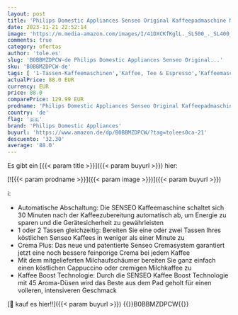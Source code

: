 ```yaml
---
layout: post
title: 'Philips Domestic Appliances Senseo Original Kaffeepadmaschine Mit Milchaufschäumer - Kaffee Boost Und Crema Plus Technologie  0.7 Liters  Schwarz   HD6553/65 '
date: 2023-11-21 22:52:14
image: 'https://m.media-amazon.com/images/I/41DXCKfKglL._SL500_._SL400_.jpg'
comments: true
category: ofertas
author: 'tole.es'
slug: 'B0BBMZDPCW-de Philips Domestic Appliances Senseo Original...'
sku: 'B0BBMZDPCW-de'
tags: [ '1-Tassen-Kaffeemaschinen','Kaffee, Tee & Espresso','Kaffeemaschinen & -zubereiter','Küche, Haushalt & Wohnen','Küche, Kochen & Backen','philips domestic appliances','🇩🇪', ]
actualPrice: 88.0 EUR
currency: EUR
price: 88.0
comparePrice: 129.99 EUR
prodname: 'Philips Domestic Appliances Senseo Original Kaffeepadmaschine Mit Milchaufschäumer - Kaffee Boost Und Crema Plus Technologie  0.7 Liters  Schwarz   HD6553/65 '
country: 'de'
flag: '🇩🇪'
brand: 'Philips Domestic Appliances'
buyurl: 'https://www.amazon.de/dp/B0BBMZDPCW/?tag=tolees0ca-21'
descuento: '32.30'
average: '88.0'
---
```


Es gibt ein [{{< param title >}}]({{< param buyurl >}}) hier:

[![{{< param prodname >}}]({{< param image >}})]({{< param buyurl >}})

ℹ️:

- Automatische Abschaltung: Die SENSEO Kaffeemaschine schaltet sich 30 Minuten nach der Kaffeezubereitung automatisch ab, um Energie zu sparen und die Gerätesicherheit zu gewährleisten
- 1 oder 2 Tassen gleichzeitig: Bereiten Sie eine oder zwei Tassen Ihres köstlichen Senseo Kaffees in weniger als einer Minute zu
- Crema Plus: Das neue und patentierte Senseo Cremasystem garantiert jetzt eine noch bessere feinporige Crema bei jedem Kaffee
- Mit dem mitgelieferten Milchaufschäumer bereiten Sie ganz einfach einen köstlichen Cappuccino oder cremigen Milchkaffee zu
- Kaffee Boost Technologie: Durch die SENSEO Kaffee Boost Technologie mit 45 Aroma-Düsen wird das Beste aus dem Pad geholt für einen volleren, intensiveren Geschmack

[🛒 kauf es hier!!]({{< param buyurl >}})
{{<world>}}B0BBMZDPCW{{</world>}}
